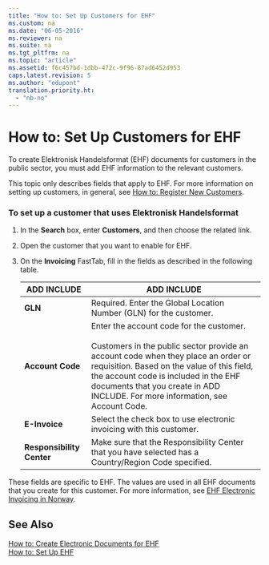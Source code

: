 ```yaml
---
title: "How to: Set Up Customers for EHF"
ms.custom: na
ms.date: "06-05-2016"
ms.reviewer: na
ms.suite: na
ms.tgt_pltfrm: na
ms.topic: "article"
ms.assetid: f6c457bd-1dbb-472c-9f96-87ad6452d953
caps.latest.revision: 5
ms.author: "edupont"
translation.priority.ht: 
  - "nb-no"
---
```

# How to: Set Up Customers for EHF
To create Elektronisk Handelsformat \(EHF\) documents for customers in the public sector, you must add EHF information to the relevant customers.  
  
 This topic only describes fields that apply to EHF. For more information on setting up customers, in general, see [How to: Register New Customers](../../Sales/how-to-register-new-customers.md).  
  
### To set up a customer that uses Elektronisk Handelsformat  
  
1.  In the **Search** box, enter **Customers**, and then choose the related link.  
  
2.  Open the customer that you want to enable for EHF.  
  
3.  On the **Invoicing** FastTab, fill in the fields as described in the following table.  
  
    |ADD INCLUDE<!--[!INCLUDE[bp_tablefield](../../ApplicationDesign/includes/bp_tablefield_md.md)]-->|ADD INCLUDE<!--[!INCLUDE[bp_tabledescription](../../ApplicationDesign/includes/bp_tabledescription_md.md)]-->|  
    |---------------------------------|---------------------------------------|  
    |**GLN**|Required. Enter the Global Location Number \(GLN\) for the customer.|  
    |**Account Code**|Enter the account code for the customer.<br /><br /> Customers in the public sector provide an account code when they place an order or requisition. Based on the value of this field, the account code is included in the EHF documents that you create in ADD INCLUDE<!--[!INCLUDE[navnow](../../ApplicationDesign/includes/navnow_md.md)]-->. For more information, see Account Code.|  
    |**E\-Invoice**|Select the check box to use electronic invoicing with this customer.|  
    |**Responsibility Center**|Make sure that the Responsibility Center that you have selected has a Country\/Region Code specified.|  
  
 These fields are specific to EHF. The values are used in all EHF documents that you create for this customer. For more information, see [EHF Electronic Invoicing in Norway](../../LocalFunctionalityForMicrosoftDynamicsNav2016/Norway/ehf-electronic-invoicing-in-norway.md).  
  
## See Also  
 [How to: Create Electronic Documents for EHF](../../LocalFunctionalityForMicrosoftDynamicsNav2016/Norway/how-to-create-electronic-documents-for-ehf.md)   
 [How to: Set Up EHF](../../LocalFunctionalityForMicrosoftDynamicsNav2016/Norway/how-to-set-up-ehf.md)